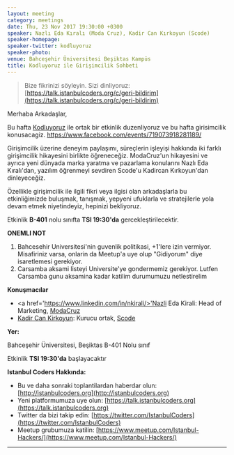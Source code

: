 ```yaml
---
layout: meeting
category: meetings
date: Thu, 23 Nov 2017 19:30:00 +0300
speaker: Nazlı Eda Kıralı (Moda Cruz), Kadir Can Kırkoyun (Scode)
speaker-homepage:
speaker-twitter: kodluyoruz
speaker-photo:
venue: Bahceşehir Üniversitesi Beşiktas Kampüs
title: Kodluyoruz ile Girişimcilik Sohbeti
---
```


> Bize fikrinizi söyleyin. Sizi dinliyoruz: [https://talk.istanbulcoders.org/c/geri-bildirim](https://talk.istanbulcoders.org/c/geri-bildirim)

Merhaba Arkadaşlar,

Bu hafta <a href='https://www.kodluyoruz.org/'>Kodluyoruz</a> ile ortak bir etkinlik duzenliyoruz ve bu hafta girisimcilik konusacagiz.
https://www.facebook.com/events/719073918281189/

Girişimcilik üzerine deneyim paylaşımı, süreçlerin işleyişi hakkında iki farklı girişimcilik hikayesini birlikte öğreneceğiz. ModaCruz'un hikayesini ve ayrıca yeni dünyada marka yaratma ve pazarlama konularını Nazlı Eda Kıralı'dan, yazılım öğrenmeyi sevdiren Scode'u Kadircan Kırkoyun'dan dinleyeceğiz.

Özellikle girişimcilik ile ilgili fikri veya ilgisi olan arkadaşlarla bu etkinliğimizde buluşmak, tanışmak, yepyeni ufuklarla ve stratejilerle yola devam etmek niyetindeyiz, hepinizi bekliyoruz.

Etkinlik __B-401__ nolu sınıfta __TSI 19:30'da__ gercekleştirilecektir.

__ONEMLI NOT__
1. Bahcesehir Universitesi'nin guvenlik politikasi, +1'lere izin vermiyor. Misafiriniz varsa, onlarin da Meetup'a uye olup "Gidiyorum" diye isaretlemesi gerekiyor.
2. Carsamba aksami listeyi Universite'ye gondermemiz gerekiyor. Lutfen Carsamba gunu aksamina kadar katilim durumumuzu netlestirelim


**Konuşmacılar**

   * <a href='https://www.linkedin.com/in/nkirali/>'Nazli Eda Kirali</a>: Head of Marketing, <a href='http://www.modacruz.com'>ModaCruz</a>
   * <a href='https://twitter.com/kkirkoyun'>Kadir Can Kirkoyun</a>: Kurucu ortak, <a href='http://scodeapp.com/'>Scode</a>

**Yer:**

Bahceşehir Üniversitesi, Beşiktas B-401 Nolu sınıf

Etkinlik __TSI 19:30'da__ başlayacaktır

**Istanbul Coders Hakkında:**

- Bu ve daha sonraki toplantilardan haberdar olun: [http://istanbulcoders.org](http://istanbulcoders.org)
- Yeni platformumuza uye olun: [https://talk.istanbulcoders.org](https://talk.istanbulcoders.org)
- Twitter da bizi takip edin: [https://twitter.com/IstanbulCoders](https://twitter.com/IstanbulCoders)
- Meetup grubumuza katilin: [https://www.meetup.com/Istanbul-Hackers/](https://www.meetup.com/Istanbul-Hackers/)

----
